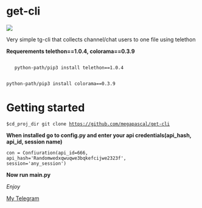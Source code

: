 # get-cli 
<img src="https://img.tglab.uz/124191486/15330368665b6049424e0cf.png">

Very simple tg-cli that collects channel/chat users to one file using telethon

<b>Requerements telethon==1.0.4, colorama==0.3.9</b>

<code>
   python-path/pip3 install telethon==1.0.4
   
   python-path/pip3 install colorama==0.3.9
</code>

# Getting started

<code>$cd_proj_dir git clone https://github.com/megapascal/get-cli</code>

<b>When installed go to config.py and enter your api credentials(api_hash, api_id, session name)</b>

<code>con = Confiuration(api_id=666, api_hash='Randomwedxqwuqwe3bqkefcijwe2323f', session='any_session')</code>

<b> Now run main.py </b>

*Enjoy*

<a href='https://telegram.dog/martin_winks'>My Telegram</a>
